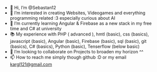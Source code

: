 - 👋 Hi, I’m @Sebastan12
- 👀 I’m interested in creating Websites, Videogames and everything programming related :3 especially curious about AI
- 🌱 I’m currently learning Angular & Firebase as a new stack in my free time and C# at university
- 📚 My experience with PHP ( advanced ), hmtl (basic), css (basics), javascript (basic), Angular (basic), Firebase (basic), sql (basic), git (basics), C# (basics), Python (basic), Tenserflow (below basic)
- 💞️ I’m looking to collaborate on Projects to broaden my horizon ^^
- 📫 How to reach me simply though github :D or my email kargl121@gmail.com

<!---
Sebastan12/Sebastan12 is a ✨ special ✨ repository because its `README.md` (this file) appears on your GitHub profile.
You can click the Preview link to take a look at your changes.
--->
